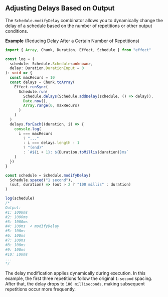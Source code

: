 ## Adjusting Delays Based on Output

The `Schedule.modifyDelay` combinator allows you to dynamically change the delay of a schedule based on the number of repetitions or other output conditions.

**Example** (Reducing Delay After a Certain Number of Repetitions)

```ts twoslash collapse={3-26}
import { Array, Chunk, Duration, Effect, Schedule } from "effect"

const log = (
  schedule: Schedule.Schedule<unknown>,
  delay: Duration.DurationInput = 0
): void => {
  const maxRecurs = 10
  const delays = Chunk.toArray(
    Effect.runSync(
      Schedule.run(
        Schedule.delays(Schedule.addDelay(schedule, () => delay)),
        Date.now(),
        Array.range(0, maxRecurs)
      )
    )
  )
  delays.forEach((duration, i) => {
    console.log(
      i === maxRecurs
        ? "..."
        : i === delays.length - 1
        ? "(end)"
        : `#${i + 1}: ${Duration.toMillis(duration)}ms`
    )
  })
}

const schedule = Schedule.modifyDelay(
  Schedule.spaced("1 second"),
  (out, duration) => (out > 2 ? "100 millis" : duration)
)

log(schedule)
/*
Output:
#1: 1000ms
#2: 1000ms
#3: 1000ms
#4: 100ms  < modifyDelay
#5: 100ms
#6: 100ms
#7: 100ms
#8: 100ms
#9: 100ms
#10: 100ms
...
*/
```

The delay modification applies dynamically during execution. In this example, the first three repetitions follow the original `1-second` spacing. After that, the delay drops to `100 milliseconds`, making subsequent repetitions occur more frequently.
